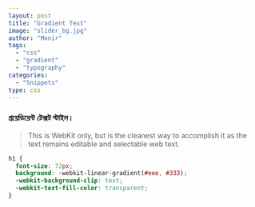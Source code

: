```yaml
---
layout: post
title: "Gradient Text"
image: "slider_bg.jpg"
author: "Monir"
tags:
  - "css"
  - "gradient"
  - "typography"
categories:
  - "Snippets"
type: css  
---
```


### গ্রয়েডিয়েন্ট টেক্সট স্টাইল।

 > This is WebKit only, but is the cleanest way to accomplish it as the text remains editable and selectable web text.

```css
h1 {
  font-size: 72px;
  background: -webkit-linear-gradient(#eee, #333);
  -webkit-background-clip: text;
  -webkit-text-fill-color: transparent;
}
```
